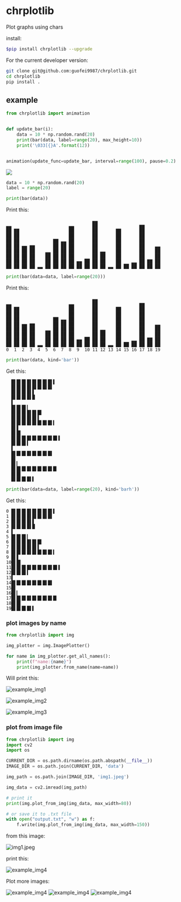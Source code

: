 # chrplotlib
Plot graphs using chars

install:
```bash
$pip install chrplotlib --upgrade
```

For the current developer version:
```bash
git clone git@github.com:guofei9987/chrplotlib.git
cd chrplotlib
pip install .
```

## example

```python
from chrplotlib import animation


def update_bar(i):
    data = 10 * np.random.rand(20)
    print(bar(data, label=range(20), max_height=10))
    print('\033[{}A'.format(12))


animation(update_func=update_bar, interval=range(100), pause=0.2)
```

![](/img/chrplotlib.gif)


```python
data = 10 * np.random.rand(20)
label = range(20)
```

```python
print(bar(data))
```

Print this:
```
                                 ▃▃                         
▃▃                      ▃▃       ██                ▅▅       
██ ▇▇                   ██       ██       ▇▇       ██       
██ ██                   ██       ██       ██       ██       
██ ██             ▇▇ ▃▃ ██       ██       ██       ██       
██ ██ ▄▄ ▅▅       ██ ██ ██       ██       ██       ██    ▃▃ 
██ ██ ██ ██    ▂▂ ██ ██ ██       ██ ▃▃    ██       ██    ██ 
██ ██ ██ ██    ██ ██ ██ ██       ██ ██    ██       ██    ██ 
██ ██ ██ ██    ██ ██ ██ ██ ▄▄ ██ ██ ██    ██    ▂▂ ██ ▇▇ ██ 
██ ██ ██ ██ ▃▃ ██ ██ ██ ██ ██ ██ ██ ██ ▃▃ ██ ██ ██ ██ ██ ██ 
```

```python
print(bar(data=data, label=range(20)))
```

Print this:
```
                                 ▃▃                         
▃▃                      ▃▃       ██                ▅▅       
██ ▇▇                   ██       ██       ▇▇       ██       
██ ██                   ██       ██       ██       ██       
██ ██             ▇▇ ▃▃ ██       ██       ██       ██       
██ ██ ▄▄ ▅▅       ██ ██ ██       ██       ██       ██    ▃▃ 
██ ██ ██ ██    ▂▂ ██ ██ ██       ██ ▃▃    ██       ██    ██ 
██ ██ ██ ██    ██ ██ ██ ██       ██ ██    ██       ██    ██ 
██ ██ ██ ██    ██ ██ ██ ██ ▄▄ ██ ██ ██    ██    ▂▂ ██ ▇▇ ██ 
██ ██ ██ ██ ▃▃ ██ ██ ██ ██ ██ ██ ██ ██ ▃▃ ██ ██ ██ ██ ██ ██ 
0  1  2  3  4  5  6  7  8  9  10 11 12 13 14 15 16 17 18 19

```



```python
print(bar(data, kind='bar'))
```

Get this:
```
  █▌█▌█▌█▌█▌█▌█▌█▌▌   
  █▌█▌█▌█▌█▌█▌█▌█▌    
  █▌█▌█▌█▌▋           
  █▌█▌█▌█▌█           
  ▌                   
  █▌█▌█▌▎             
  █▌█▌█▌█▌█▌█▌        
  █▌█▌█▌█▌█▌▌         
  █▌█▌█▌█▌█▌█▌█▌█▌▍   
  █▌▋                 
  █▌█▌                
  █▌█▌█▌█▌█▌█▌█▌█▌█▌▌ 
  █▌█▌█▌▍             
  ▌                   
  █▌█▌█▌█▌█▌█▌█▌█▌    
  █▌                  
  █▌▎                 
  █▌█▌█▌█▌█▌█▌█▌█▌█▎  
  █▌█▌                
  █▌█▌█▌█▌▌           
```


```python
print(bar(data=data, label=range(20), kind='barh'))
```

Get this:
```
0 █▌█▌█▌█▌█▌█▌█▌█▌▌   
1 █▌█▌█▌█▌█▌█▌█▌█▌    
2 █▌█▌█▌█▌▋           
3 █▌█▌█▌█▌█           
4 ▌                   
5 █▌█▌█▌▎             
6 █▌█▌█▌█▌█▌█▌        
7 █▌█▌█▌█▌█▌▌         
8 █▌█▌█▌█▌█▌█▌█▌█▌▍   
9 █▌▋                 
10█▌█▌                
11█▌█▌█▌█▌█▌█▌█▌█▌█▌▌ 
12█▌█▌█▌▍             
13▌                   
14█▌█▌█▌█▌█▌█▌█▌█▌    
15█▌                  
16█▌▎                 
17█▌█▌█▌█▌█▌█▌█▌█▌█▎  
18█▌█▌                
19█▌█▌█▌█▌▌        
```

### plot images by name

```python
from chrplotlib import img

img_plotter = img.ImagePlotter()

for name in img_plotter.get_all_names():
    print(f"name:{name}")
    print(img_plotter.from_name(name=name))
```

Will print this:

![example_img1](img/example_img1.png)

![example_img2](img/example_img2.png)   

![example_img3](img/example_img3.png)

### plot from image file

```python
from chrplotlib import img
import cv2
import os

CURRENT_DIR = os.path.dirname(os.path.abspath(__file__))
IMAGE_DIR = os.path.join(CURRENT_DIR, 'data')

img_path = os.path.join(IMAGE_DIR, 'img1.jpeg')

img_data = cv2.imread(img_path)

# print it 
print(img.plot_from_img(img_data, max_width=80))

# or save it to .txt file
with open("output.txt", "w") as f:
    f.write(img.plot_from_img(img_data, max_width=150))
```

from this image:

![img1.jpeg](examples/data/img1.jpeg)

print this:

![example_img4](img/example_img4.png)


Plot more images:

![example_img4](img/example_img5.png)
![example_img4](img/example_img6.png)
![example_img4](img/example_img7.png)

